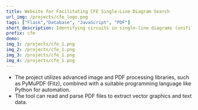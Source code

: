 ```yaml
---
title: Website for Facilitating CFE Single-Line Diagram Search
url_img: /projects/cfe_logo.png
tags: ["Flask","Database", "JavaScript", "PDF"]
short_description: Identifying circuits in single-line diagrams (unifilar diagrams) in PDF format and marking them with circles
prefix: cfe
demo: 
img_1: /projects/cfe_1.png
img_2: /projects/cfe_1.png
img_3: /projects/cfe_1.png
img_4: /projects/cfe_1.png
---
```

- The project utilizes advanced image and PDF processing libraries, such as PyMuPDF (Fitz), combined with a suitable programming language like Python for automation.
- The tool can read and parse PDF files to extract vector graphics and text data.